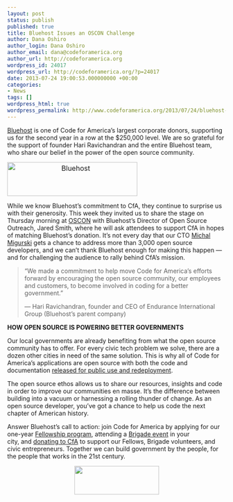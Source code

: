```yaml
---
layout: post
status: publish
published: true
title: Bluehost Issues an OSCON Challenge
author: Dana Oshiro
author_login: Dana Oshiro
author_email: dana@codeforamerica.org
author_url: http://codeforamerica.org
wordpress_id: 24017
wordpress_url: http://codeforamerica.org/?p=24017
date: 2013-07-24 19:00:53.000000000 +00:00
categories:
- News
tags: []
wordpress_html: true
wordpress_permalink: http://www.codeforamerica.org/2013/07/24/bluehost-oscon/
---
```


<p><a href="”http://bluehost.com”">Bluehost</a> is one of Code for America’s largest corporate donors, supporting us for the second year in a row at the $250,000 level. We are so grateful for the support of founder Hari Ravichandran and the entire Bluehost team, who share our belief in the power of the open source community.</p>
<p><img alt="Bluehost" class="alignright" height="78" src="http://codeforamerica.org/wp-content/uploads/2013/07/BlueHostLogoWhite-300x78.jpg" style="line-height: 24px; font-size: 16px; text-align: center;" title="BlueHostLogo(White)" width="300"/></p>
<p>While we know Bluehost’s commitment to CfA, they continue to surprise us with their generosity. This week they invited us to share the stage on Thursday morning at <a href="http://www.oscon.com/oscon2013">OSCON</a> with Bluehost’s Director of Open Source Outreach, Jared Smith, where he will ask attendees to support CfA in hopes of matching Bluehost’s donation. It’s not every day that our CTO <a href="https://twitter.com/michalmigurski">Michal Migurski</a> gets a chance to address more than 3,000 open source developers, and we can’t thank Bluehost enough for making this happen — and for challenging the audience to rally behind CfA’s mission.</p>
<blockquote><p>“We made a commitment to help move Code for America’s efforts forward by encouraging the open source community, our employees and customers, to become involved in coding for a better government.”</p>
<p>— Hari Ravichandran, founder and CEO of Endurance International Group (Bluehost’s parent company)</p></blockquote>
<p><strong>HOW OPEN SOURCE IS POWERING BETTER GOVERNMENTS</strong></p>
<p>Our local governments are already benefiting from what the open source community has to offer. For every civic tech problem we solve, there are a dozen other cities in need of the same solution. This is why all of Code for America’s applications are open source with both the code and documentation <a href="”http://brigade.codeforamerica.org/pages/opensource”">released for public use and redeployment</a>.</p>
<p>The open source ethos allows us to share our resources, insights and code in order to improve our communities en masse. It’s the difference between building into a vacuum or harnessing a rolling thunder of change. As an open source developer, you’ve got a chance to help us code the next chapter of American history.</p>
<p style="text-align: left;">Answer Bluehost’s call to action: join Code for America by applying for our one-year <a href="”http://codeforamerica.org/apply”">Fellowship program</a>, attending a <a href="”http://brigade.codeforamerica.org/pages/events”">Brigade event</a> in your city, and <a href="http://codeforamerica.org/bluehost" target="_blank">donating to CfA</a> to support our Fellows, Brigade volunteers, and civic entrepreneurs. Together we can build government by the people, for the people that works in the 21st century.</p>
<p style="text-align: center;"><a href="http://codeforamerica.org/bluehost"><img alt="" class="size-full wp-image-2123" height="66" src="http://codeforamerica.org/wp-content/uploads/2010/12/donate-simple2.png" title="donate-simple2" width="195"/></a></p>
<p> </p>
